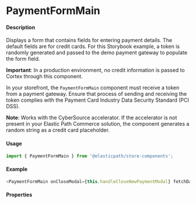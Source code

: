 # PaymentFormMain

#### Description

Displays a form that contains fields for entering payment details. The default fields are for credit cards. For this Storybook example, a token is randomly generated and passed to the demo payment gateway to populate the form field.

**Important**: In a production environment, no credit information is passed to Cortex through this component. 

In your storefront, the `PaymentFormMain` component must receive a token from a payment gateway. Ensure that process of sending and receiving the token complies with the Payment Card Industry Data Security Standard (PCI DSS).

**Note**: Works with the CyberSource accelerator. If the accelerator is not present in your Elastic Path Commerce solution, the component generates a random string as a credit card placeholder.

#### Usage

```js
import { PaymentFormMain } from '@elasticpath/store-components';
```

#### Example

```js
<PaymentFormMain onCloseModal={this.handleCloseNewPaymentModal} fetchData={this.fetchOrderData} />
```

#### Properties

<!-- PROPS -->
